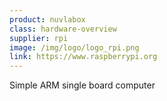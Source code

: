 ```yaml
---
product: nuvlabox
class: hardware-overview
supplier: rpi
image: /img/logo/logo_rpi.png
link: https://www.raspberrypi.org
---
```


Simple ARM single board computer
